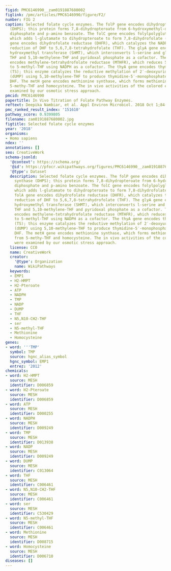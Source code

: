 ```yaml
---
figid: PMC6146990__zam0191887680002
figlink: /pmc/articles/PMC6146990/figure/F2/
number: FIG 2
caption: Selected folate cycle enzymes. The folP gene encodes dihydropteroate synthase
  (DHPS); this protein forms 7,8-dihydropteroate from 6-hydroxymethyl-dihydropterin
  diphosphate and p-amino benzoate. The folC gene encodes folylpolyglutamate synthase,
  which adds l-glutamate to dihydropteroate to form 7,8-dihydrofolate (DHF). The folA
  gene encodes dihydrofolate reductase (DHFR), which catalyzes the NADPH-dependent
  reduction of DHF to 5,6,7,8-tetrahydrofolate (THF). The glyA gene encodes serine
  hydroxymethyl transferase (SHMT), which interconverts l-serine and glycine using
  THF and 5,10-methylene-THF and pyridoxal phosphate as a cofactor. The metF gene
  encodes methylene-tetrahydrofolate reductase (MTHFR), which reduces 5,10-methylene-THF
  to 5-methyl-THF using NADPH as a cofactor. The thyA gene encodes thymidylate synthase
  (TS); this enzyme catalyzes the reductive methylation of 2′-deoxyuridine-5′-monophosphate
  (dUMP) using 5,10-methylene-THF to produce thymidine-5′-monophosphate (dTMP) and
  DHF. The metH gene encodes methionine synthase, which forms methionine and THF from
  5-methy-THF and homocysteine. The in vivo activities of the colored enzymes were
  examined by our osmotic stress approach.
pmcid: PMC6146990
papertitle: In Vivo Titration of Folate Pathway Enzymes.
reftext: Deepika Nambiar, et al. Appl Environ Microbiol. 2018 Oct 1;84(19):e01139-18.
pmc_ranked_result_index: '151610'
pathway_score: 0.9399805
filename: zam0191887680002.jpg
figtitle: Selected folate cycle enzymes
year: '2018'
organisms:
- Homo sapiens
ndex: ''
annotations: []
seo: CreativeWork
schema-jsonld:
  '@context': https://schema.org/
  '@id': https://pfocr.wikipathways.org/figures/PMC6146990__zam0191887680002.html
  '@type': Dataset
  description: Selected folate cycle enzymes. The folP gene encodes dihydropteroate
    synthase (DHPS); this protein forms 7,8-dihydropteroate from 6-hydroxymethyl-dihydropterin
    diphosphate and p-amino benzoate. The folC gene encodes folylpolyglutamate synthase,
    which adds l-glutamate to dihydropteroate to form 7,8-dihydrofolate (DHF). The
    folA gene encodes dihydrofolate reductase (DHFR), which catalyzes the NADPH-dependent
    reduction of DHF to 5,6,7,8-tetrahydrofolate (THF). The glyA gene encodes serine
    hydroxymethyl transferase (SHMT), which interconverts l-serine and glycine using
    THF and 5,10-methylene-THF and pyridoxal phosphate as a cofactor. The metF gene
    encodes methylene-tetrahydrofolate reductase (MTHFR), which reduces 5,10-methylene-THF
    to 5-methyl-THF using NADPH as a cofactor. The thyA gene encodes thymidylate synthase
    (TS); this enzyme catalyzes the reductive methylation of 2′-deoxyuridine-5′-monophosphate
    (dUMP) using 5,10-methylene-THF to produce thymidine-5′-monophosphate (dTMP) and
    DHF. The metH gene encodes methionine synthase, which forms methionine and THF
    from 5-methy-THF and homocysteine. The in vivo activities of the colored enzymes
    were examined by our osmotic stress approach.
  license: CC0
  name: CreativeWork
  creator:
    '@type': Organization
    name: WikiPathways
  keywords:
  - EMP1
  - H2-HMPT
  - H2-Pteroate
  - ATP
  - NADPH
  - TMP
  - NADP
  - DUMP
  - THF
  - N5,N10-CH2-THF
  - ser
  - N5-methyl-THF
  - Methionine
  - Homocysteine
genes:
- word: '''TMP'
  symbol: TMP
  source: hgnc_alias_symbol
  hgnc_symbol: EMP1
  entrez: '2012'
chemicals:
- word: H2-HMPT
  source: MESH
  identifier: D006859
- word: H2-Pteroate
  source: MESH
  identifier: D006859
- word: ATP
  source: MESH
  identifier: D000255
- word: NADPH
  source: MESH
  identifier: D009249
- word: TMP
  source: MESH
  identifier: D013938
- word: NADP
  source: MESH
  identifier: D009249
- word: DUMP
  source: MESH
  identifier: C013064
- word: THF
  source: MESH
  identifier: C006461
- word: N5,N10-CH2-THF
  source: MESH
  identifier: C006461
- word: ser
  source: MESH
  identifier: C530429
- word: N5-methyl-THF
  source: MESH
  identifier: C006461
- word: Methionine
  source: MESH
  identifier: D008715
- word: Homocysteine
  source: MESH
  identifier: D006710
diseases: []
---
```

